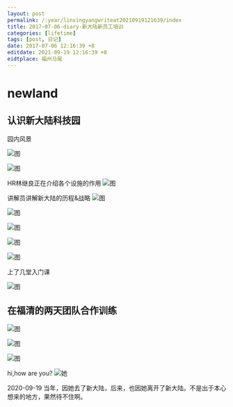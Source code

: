```yaml
---
layout: post
permalink: /:year/linxingyangwriteat20210919121639/index
title: 2017-07-06-diary-新大陆新员工培训
categories: [lifetime]
tags: [post, 日记]
date: 2017-07-06 12:16:39 +8
editdate: 2021-09-19 12:16:39 +8
eidtplace: 福州马尾
---
```


# newland
## 认识新大陆科技园

园内风景

![图](https://gitee.com/linxingyang/at-2020-10-02-image/raw/master/image/T-talks/image/2017/2017-07-06/01.jpg)

![图](https://gitee.com/linxingyang/at-2020-10-02-image/raw/master/image/T-talks/image/2017/2017-07-06/03.jpg)

HR林继良正在介绍各个设施的作用
![图](https://gitee.com/linxingyang/at-2020-10-02-image/raw/master/image/T-talks/image/2017/2017-07-06/02.jpg)

讲解员讲解新大陆的历程&战略
![图](https://gitee.com/linxingyang/at-2020-10-02-image/raw/master/image/T-talks/image/2017/2017-07-06/04.jpg)

![图](https://gitee.com/linxingyang/at-2020-10-02-image/raw/master/image/T-talks/image/2017/2017-07-06/05.jpg)

![图](https://gitee.com/linxingyang/at-2020-10-02-image/raw/master/image/T-talks/image/2017/2017-07-06/06.jpg)

![图](https://gitee.com/linxingyang/at-2020-10-02-image/raw/master/image/T-talks/image/2017/2017-07-06/07.jpg)

![图](https://gitee.com/linxingyang/at-2020-10-02-image/raw/master/image/T-talks/image/2017/2017-07-06/08.jpg)

上了几堂入门课

![图](https://gitee.com/linxingyang/at-2020-10-02-image/raw/master/image/T-talks/image/2017/2017-07-06/12.jpg)


## 在福清的两天团队合作训练

![图](https://gitee.com/linxingyang/at-2020-10-02-image/raw/master/image/T-talks/image/2017/2017-07-06/13.jpg)

![图](https://gitee.com/linxingyang/at-2020-10-02-image/raw/master/image/T-talks/image/2017/2017-07-06/09.jpg)


![图](https://gitee.com/linxingyang/at-2020-10-02-image/raw/master/image/T-talks/image/2017/2017-07-06/11.jpg)

hi,how are you?
![她](https://gitee.com/linxingyang/at-2020-10-02-image/raw/master/image/T-talks/image/2017/2017-07-06/10.jpg)



2020-09-19 当年，因她去了新大陆，后来，也因她离开了新大陆。不是出于本心想来的地方，果然待不住啊。

